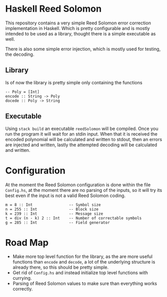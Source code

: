 # Haskell Reed Solomon
This repository contains a very simple Reed Solomon error correction implementation in Haskell. Which is pretty configurable and is mostly intended to be used as a library, thought there is a simple executable as well.

There is also some simple error injection, which is mostly used for testing, the decoding.

## Library
Is of now the library is pretty simple only containing the functions

```
-- Poly = [Int]
encode :: String -> Poly
docede :: Poly -> String
```

## Executable
Using `stack build` an executable `reedSolomon` will be compiled. Once you run the program it will wait for an stdin input. When that it is received the encoded polynomial will be calculated and written to stdout, then an errors are injected and written, lastly the attempted decoding will be calculated and written.

# Configuration
At the moment the Reed Solomon configuration is done within the file `Config.hs`, at the moment there are no parsing of the inputs, so it will try its best even if the input is not a valid Reed Solomon coding.

```
m = 8 :: Int                -- Symbol size
n = 255 :: Int              -- Block size
k = 239 :: Int              -- Message size
t = div (n - k) 2 :: Int    -- Number of correctable symbols
g = 285 :: Int              -- Field generator
```

# Road Map
- Make more top level function for the library, as the are more useful functions than `encode` and `decode`, a lot of the underlying structure is already there, so this should be pretty simple.
- Get rid of `Config.hs` and instead initialize top level functions with currying.
- Parsing of Reed Solomon values to make sure than everything works correctly.
